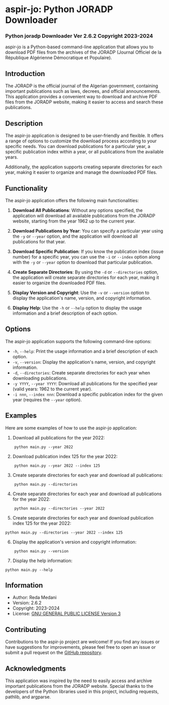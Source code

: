 


# aspir-jo: Python JORADP Downloader
### Python joradp Downloader Ver 2.6.2 Copyright 2023-2024

aspir-jo is a Python-based command-line application that allows you to download PDF files from the archives of the JORADP (Journal Officiel de la République Algérienne Démocratique et Populaire).

## Introduction

The JORADP is the official journal of the Algerian government, containing important publications such as laws, decrees, and official announcements. This application provides a convenient way to download and archive PDF files from the JORADP website, making it easier to access and search these publications.

## Description

The aspir-jo application is designed to be user-friendly and flexible. It offers a range of options to customize the download process according to your specific needs. You can download publications for a particular year, a specific publication index within a year, or all publications from the available years.

Additionally, the application supports creating separate directories for each year, making it easier to organize and manage the downloaded PDF files.

## Functionality

The aspir-jo application offers the following main functionalities:

1. **Download All Publications**: Without any options specified, the application will download all available publications from the JORADP website, starting from the year 1962 up to the current year.

2. **Download Publications by Year**: You can specify a particular year using the `-y` or `--year` option, and the application will download all publications for that year.

3. **Download Specific Publication**: If you know the publication index (issue number) for a specific year, you can use the `-i` or `--index` option along with the `-y` or `--year` option to download that particular publication.

4. **Create Separate Directories**: By using the `-d` or `--directories` option, the application will create separate directories for each year, making it easier to organize the downloaded PDF files.

5. **Display Version and Copyright**: Use the `-v` or `--version` option to display the application's name, version, and copyright information.

6. **Display Help**: Use the `-h` or `--help` option to display the usage information and a brief description of each option.

## Options

The aspir-jo application supports the following command-line options:

- `-h`, `--help`: Print the usage information and a brief description of each option.
- `-v`, `--version`: Display the application's name, version, and copyright information.
- `-d`, `--directories`: Create separate directories for each year when downloading publications.
- `-y YYYY`, `--year YYYY`: Download all publications for the specified year (valid years: 1962 to the current year).
- `-i nnn`, `--index nnn`: Download a specific publication index for the given year (requires the `--year` option).

## Examples

Here are some examples of how to use the aspir-jo application:

1. Download all publications for the year 2022:
```
    python main.py --year 2022
```

2. Download publication index 125 for the year 2022:

``` 
    python main.py --year 2022 --index 125 
```

3. Create separate directories for each year and download all publications:
```
    python main.py --directories
```

4. Create separate directories for each year and download all publications for the year 2022:
```
    python main.py --directories --year 2022
```

5. Create separate directories for each year and download publication index 125 for the year 2022:
```
python main.py --directories --year 2022 --index 125
```

6. Display the application's version and copyright information:
```
    python main.py --version
```

7. Display the help information:
```
python main.py --help
```


## Information

- Author: Reda Medani
- Version: 2.6.2
- Copyright: 2023-2024
- License: [GNU GENERAL PUBLIC LICENSE Version 3](https://www.gnu.org/licenses/gpl-3.0.html)

## Contributing

Contributions to the aspir-jo project are welcome! If you find any issues or have suggestions for improvements, please feel free to open an issue or submit a pull request on the [GitHub repository](https://github.com/levitastech/aspir-jo).

## Acknowledgments

This application was inspired by the need to easily access and archive important publications from the JORADP website. Special thanks to the developers of the Python libraries used in this project, including requests, pathlib, and argparse.

